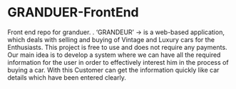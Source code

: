 # GRANDUER-FrontEnd
Front end repo for granduer.
.
‘GRANDEUR’ -> is a web-based application, which deals with selling and buying of Vintage and Luxury cars for the Enthusiasts. This project is free to use and does not require any payments.
Our main idea is to develop a system where we can have all the required information for the user in order to effectively interest him in the process of buying a car.
With this Customer can get the information quickly like car details which have been entered clearly.
